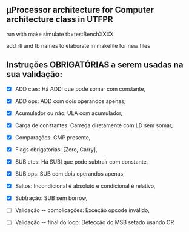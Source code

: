 ## µProcessor architecture for Computer architecture class in UTFPR

run with make simulate tb=testBenchXXXX

add rtl and tb names to elaborate in makefile for new files

## Instruções OBRIGATÓRIAS a serem usadas na sua validação:

- [x] ADD ctes: Há ADDI que pode somar com constante,

- [x] ADD ops: ADD com dois operandos apenas,

- [x] Acumulador ou não: ULA com acumulador,

- [x] Carga de constantes: Carrega diretamente com LD sem somar,

- [x] Comparações: CMP presente,

- [x] Flags obrigatórias: [Zero, Carry],

- [x] SUB ctes: Há SUBI que pode subtrair com constante,

- [x] SUB ops: SUB com dois operandos apenas,

- [x] Saltos: Incondicional é absoluto e condicional é relativo,

- [x] Subtração: SUB sem borrow,

- [ ] Validação -- complicações: Exceção opcode inválido,

- [ ] Validação -- final do loop: Detecção do MSB setado usando OR
